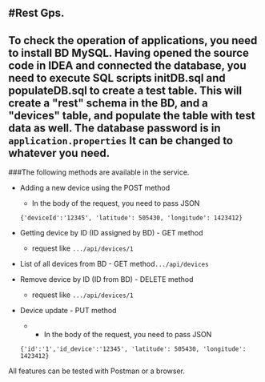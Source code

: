 #Rest Gps.
---
To check the operation of applications, you need to install BD MySQL.
Having opened the source code in IDEA and connected the database, 
you need to execute SQL scripts **initDB.sql** and **populateDB.sql** 
to create a test table.
This will create a "rest" schema in the BD, and a "devices" table, 
and populate the table with test data as well.
The database password is in `application.properties`
It can be changed to whatever you need.
---
###The following methods are available in the service.

- Adding a new device using the POST method
    * In the body of the request, you need to pass JSON 
  
    `{'deviceId':'12345', 'latitude': 505430, 'longitude': 1423412}`
- Getting device by ID (ID assigned by BD) - GET method

  * request like ` .../api/devices/1 ` 
- List of all devices from BD  - GET method` .../api/devices ` 
 
- Remove device by ID (ID from BD) - DELETE method 
  * request like ` .../api/devices/1 ` 
- Device update - PUT method
  * * In the body of the request, you need to pass JSON

  `{'id':'1','id_device':'12345', 'latitude': 505430, 'longitude': 1423412}`

All features can be tested with Postman or a browser.
